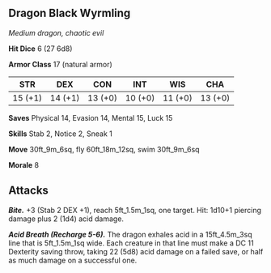 ## Dragon Black Wyrmling

*Medium dragon, chaotic evil*

**Hit Dice** 6 (27 6d8)

**Armor Class** 17 (natural armor)

| STR     | DEX     | CON     | INT     | WIS     | CHA     |
|---------|---------|---------|---------|---------|---------|
| 15 (+1) | 14 (+1) | 13 (+0) | 10 (+0) | 11 (+0) | 13 (+0) |

**Saves** Physical 14, Evasion 14, Mental 15, Luck 15

**Skills** Stab 2, Notice 2, Sneak 1

**Move** 30ft_9m_6sq, fly 60ft_18m_12sq, swim 30ft_9m_6sq

**Morale** 8

## Attacks

***Bite.*** +3 (Stab 2 DEX +1), reach 5ft_1.5m_1sq, one target. Hit: 1d10+1 piercing damage plus 2 (1d4) acid damage.

***Acid Breath (Recharge 5-6).*** The dragon exhales acid in a 15ft_4.5m_3sq line that is 5ft_1.5m_1sq wide. Each creature in that line must make a DC 11 Dexterity saving throw, taking 22 (5d8) acid damage on a failed save, or half as much damage on a successful one.

